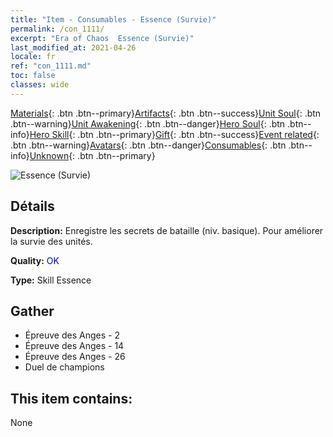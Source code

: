 ```yaml
---
title: "Item - Consumables - Essence (Survie)"
permalink: /con_1111/
excerpt: "Era of Chaos  Essence (Survie)"
last_modified_at: 2021-04-26
locale: fr
ref: "con_1111.md"
toc: false
classes: wide
---
```

 [Materials](/ItemsFR/){: .btn .btn--primary}[Artifacts](/ItemsFR/Artifacts/){: .btn .btn--success}[Unit Soul](/ItemsFR/UnitSoul/){: .btn .btn--warning}[Unit Awakening](/ItemsFR/UnitAwakening/){: .btn .btn--danger}[Hero Soul](/ItemsFR/HeroSoul/){: .btn .btn--info}[Hero Skill](/ItemsFR/HeroSkill/){: .btn .btn--primary}[Gift](/ItemsFR/Gift/){: .btn .btn--success}[Event related](/ItemsFR/Events/){: .btn .btn--warning}[Avatars](/ItemsFR/Avatars/){: .btn .btn--danger}[Consumables](/ItemsFR/Consumables/){: .btn .btn--info}[Unknown](/ItemsFR/Unknown/){: .btn .btn--primary}

 ![Essence (Survie)](/images/t/i_7002.png)

## Détails
 **Description:** Enregistre les secrets de bataille (niv. basique). Pour améliorer la survie des unités.

 **Quality:** <span style="color: #0000CD">OK</span>

 **Type:** Skill Essence

## Gather

*    Épreuve des Anges - 2 
*    Épreuve des Anges - 14 
*    Épreuve des Anges - 26 
*    Duel de champions 

## This item contains:

  None

